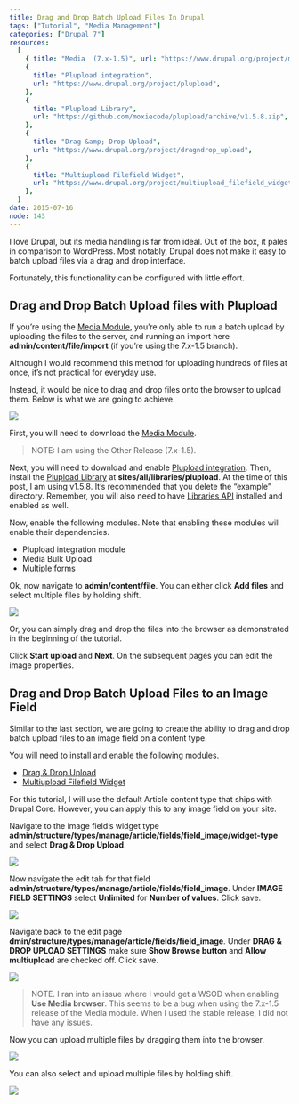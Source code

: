 ```yaml
---
title: Drag and Drop Batch Upload Files In Drupal
tags: ["Tutorial", "Media Management"]
categories: ["Drupal 7"]
resources:
  [
    { title: "Media  (7.x-1.5)", url: "https://www.drupal.org/project/media" },
    {
      title: "Plupload integration",
      url: "https://www.drupal.org/project/plupload",
    },
    {
      title: "Plupload Library",
      url: "https://github.com/moxiecode/plupload/archive/v1.5.8.zip",
    },
    {
      title: "Drag &amp; Drop Upload",
      url: "https://www.drupal.org/project/dragndrop_upload",
    },
    {
      title: "Multiupload Filefield Widget",
      url: "https://www.drupal.org/project/multiupload_filefield_widget",
    },
  ]
date: 2015-07-16
node: 143
---
```


I love Drupal, but its media handling is far from ideal. Out of the box, it pales in comparison to WordPress. Most notably, Drupal does not make it easy to batch upload files via a drag and drop interface.

Fortunately, this functionality can be configured with little effort.

## Drag and Drop Batch Upload files with Plupload

If you’re using the [Media Module](https://www.drupal.org/project/media), you’re only able to run a batch upload by uploading the files to the server, and running an import here **admin/content/file/import** (if you’re using the 7.x-1.5 branch).

Although I would recommend this method for uploading hundreds of files at once, it’s not practical for everyday use.

Instead, it would be nice to drag and drop files onto the browser to upload them. Below is what we are going to achieve.

![](/assets/images/posts/drag-and-drop-batch-upload-files-drupal/ddu-1.gif)

First, you will need to download the [Media Module](https://www.drupal.org/project/media).

> NOTE: I am using the Other Release (7.x-1.5).

Next, you will need to download and enable [Plupload integration](https://www.drupal.org/project/plupload). Then, install the [Plupload Library](https://github.com/moxiecode/plupload/archive/v1.5.8.zip) at **sites/all/libraries/plupload**. At the time of this post, I am using v1.5.8. It’s recommended that you delete the “example” directory. Remember, you will also need to have [Libraries API](https://www.drupal.org/project/libraries) installed and enabled as well.

Now, enable the following modules. Note that enabling these modules will enable their dependencies.

- Plupload integration module
- Media Bulk Upload
- Multiple forms

Ok, now navigate to **admin/content/file**. You can either click **Add files** and select multiple files by holding shift.

![](/assets/images/posts/drag-and-drop-batch-upload-files-drupal/ddu-4.gif)

Or, you can simply drag and drop the files into the browser as demonstrated in the beginning of the tutorial.

Click **Start upload** and **Next**. On the subsequent pages you can edit the image properties.

## Drag and Drop Batch Upload Files to an Image Field

Similar to the last section, we are going to create the ability to drag and drop batch upload files to an image field on a content type.

You will need to install and enable the following modules.

- [Drag & Drop Upload](https://www.drupal.org/project/dragndrop_upload)
- [Multiupload Filefield Widget](https://www.drupal.org/project/multiupload_filefield_widget)

For this tutorial, I will use the default Article content type that ships with Drupal Core. However, you can apply this to any image field on your site.

Navigate to the image field’s widget type **admin/structure/types/manage/article/fields/field_image/widget-type** and select **Drag & Drop Upload**.

![](/assets/images/posts/drag-and-drop-batch-upload-files-drupal/Screen-Shot-2015-07-15-at-7.26.52-PM.png)

Now navigate the edit tab for that field **admin/structure/types/manage/article/fields/field_image**. Under **IMAGE FIELD SETTINGS** select **Unlimited** for **Number of values**. Click save.

![](/assets/images/posts/drag-and-drop-batch-upload-files-drupal/Screen-Shot-2015-07-15-at-7.14.21-PM.png)

Navigate back to the edit page **dmin/structure/types/manage/article/fields/field_image**. Under **DRAG & DROP UPLOAD SETTINGS** make sure **Show Browse button** and **Allow multiupload** are checked off. Click save.

![](/assets/images/posts/drag-and-drop-batch-upload-files-drupal/Screen-Shot-2015-07-15-at-7.14.09-PM.png)

> NOTE. I ran into an issue where I would get a WSOD when enabling **Use Media browser**. This seems to be a bug when using the 7.x-1.5 release of the Media module. When I used the stable release, I did not have any issues.

Now you can upload multiple files by dragging them into the browser.

![](/assets/images/posts/drag-and-drop-batch-upload-files-drupal/ddu-3.gif)

You can also select and upload multiple files by holding shift.

![](/assets/images/posts/drag-and-drop-batch-upload-files-drupal/ddu-2.gif)
